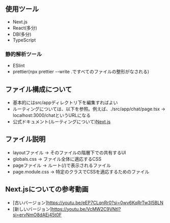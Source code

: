 ## 使用ツール
- Next.js
- React(多分)
- DB(多分)
- TypeScript
### 静的解析ツール
- ESlint
- prettier(npx prettier --write .ですべてのファイルの整形がなされる)

## ファイル構成について
- 基本的にはsrc/appディレクトリ下を編集すればよい
- ルーティングについては、以下を参照。例えば、./src/app/chat/page.tsx -> localhost:3000/chatというURLになる
 - 公式ドキュメント(ルーティングについて)[Next.js](https://nextjs.org/docs/app/building-your-application/routing/pages-and-layouts)

## ファイル説明
- layoutファイル -> そのファイルの階層下での共有するUI
- globals.css -> ファイル全体に適応するCSS
- pageファイル -> ルート(/)で表示されるファイル
- page.module.css -> 特定のクラスでCSSを適応するためのファイル

## Next.jsについての参考動画
- [古いバージョン]https://youtu.be/eEP7CLqnRr0?si=0wv6KqRrTw3I5BLN
- [新しいバージョン]https://youtu.be/VcMW2C9VNtI?si=ervNmO8dAEj45t0F
